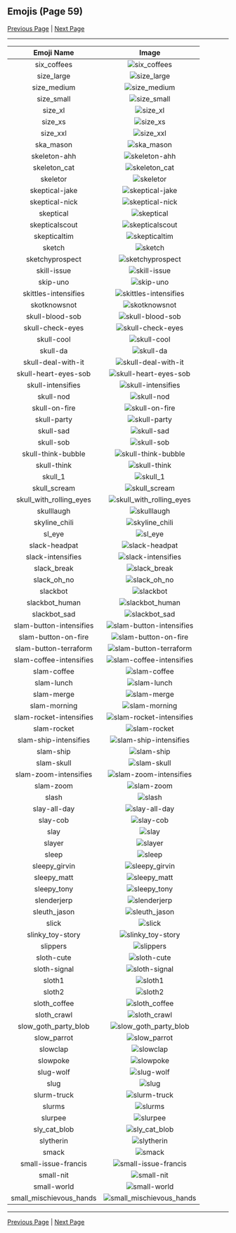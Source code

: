 
## Emojis (Page 59)

[Previous Page](/docs/rc/page-s-0058.md)
  | [Next Page](/docs/rc/page-s-0060.md)

<hr />

|Emoji Name|Image|
| :-: | :-: |
|six_coffees| ![six_coffees](/emojis/rc/six_coffees.png)|
|size_large| ![size_large](/emojis/rc/size_large.png)|
|size_medium| ![size_medium](/emojis/rc/size_medium.png)|
|size_small| ![size_small](/emojis/rc/size_small.png)|
|size_xl| ![size_xl](/emojis/rc/size_xl.png)|
|size_xs| ![size_xs](/emojis/rc/size_xs.png)|
|size_xxl| ![size_xxl](/emojis/rc/size_xxl.png)|
|ska_mason| ![ska_mason](/emojis/rc/ska_mason.gif)|
|skeleton-ahh| ![skeleton-ahh](/emojis/rc/skeleton-ahh.png)|
|skeleton_cat| ![skeleton_cat](/emojis/rc/skeleton_cat.png)|
|skeletor| ![skeletor](/emojis/rc/skeletor.png)|
|skeptical-jake| ![skeptical-jake](/emojis/rc/skeptical-jake.png)|
|skeptical-nick| ![skeptical-nick](/emojis/rc/skeptical-nick.png)|
|skeptical| ![skeptical](/emojis/rc/skeptical.jpg)|
|skepticalscout| ![skepticalscout](/emojis/rc/skepticalscout.jpg)|
|skepticaltim| ![skepticaltim](/emojis/rc/skepticaltim.jpg)|
|sketch| ![sketch](/emojis/rc/sketch.png)|
|sketchyprospect| ![sketchyprospect](/emojis/rc/sketchyprospect.jpg)|
|skill-issue| ![skill-issue](/emojis/rc/skill-issue.gif)|
|skip-uno| ![skip-uno](/emojis/rc/skip-uno.png)|
|skittles-intensifies| ![skittles-intensifies](/emojis/rc/skittles-intensifies.gif)|
|skotknowsnot| ![skotknowsnot](/emojis/rc/skotknowsnot.png)|
|skull-blood-sob| ![skull-blood-sob](/emojis/rc/skull-blood-sob.png)|
|skull-check-eyes| ![skull-check-eyes](/emojis/rc/skull-check-eyes.png)|
|skull-cool| ![skull-cool](/emojis/rc/skull-cool.png)|
|skull-da| ![skull-da](/emojis/rc/skull-da.png)|
|skull-deal-with-it| ![skull-deal-with-it](/emojis/rc/skull-deal-with-it.gif)|
|skull-heart-eyes-sob| ![skull-heart-eyes-sob](/emojis/rc/skull-heart-eyes-sob.png)|
|skull-intensifies| ![skull-intensifies](/emojis/rc/skull-intensifies.gif)|
|skull-nod| ![skull-nod](/emojis/rc/skull-nod.gif)|
|skull-on-fire| ![skull-on-fire](/emojis/rc/skull-on-fire.gif)|
|skull-party| ![skull-party](/emojis/rc/skull-party.gif)|
|skull-sad| ![skull-sad](/emojis/rc/skull-sad.png)|
|skull-sob| ![skull-sob](/emojis/rc/skull-sob.png)|
|skull-think-bubble| ![skull-think-bubble](/emojis/rc/skull-think-bubble.png)|
|skull-think| ![skull-think](/emojis/rc/skull-think.png)|
|skull_1| ![skull_1](/emojis/rc/skull_1.gif)|
|skull_scream| ![skull_scream](/emojis/rc/skull_scream.png)|
|skull_with_rolling_eyes| ![skull_with_rolling_eyes](/emojis/rc/skull_with_rolling_eyes.png)|
|skulllaugh| ![skulllaugh](/emojis/rc/skulllaugh.png)|
|skyline_chili| ![skyline_chili](/emojis/rc/skyline_chili.png)|
|sl_eye| ![sl_eye](/emojis/rc/sl_eye.gif)|
|slack-headpat| ![slack-headpat](/emojis/rc/slack-headpat.gif)|
|slack-intensifies| ![slack-intensifies](/emojis/rc/slack-intensifies.gif)|
|slack_break| ![slack_break](/emojis/rc/slack_break.png)|
|slack_oh_no| ![slack_oh_no](/emojis/rc/slack_oh_no.png)|
|slackbot| ![slackbot](/emojis/rc/slackbot.png)|
|slackbot_human| ![slackbot_human](/emojis/rc/slackbot_human.png)|
|slackbot_sad| ![slackbot_sad](/emojis/rc/slackbot_sad.jpg)|
|slam-button-intensifies| ![slam-button-intensifies](/emojis/rc/slam-button-intensifies.gif)|
|slam-button-on-fire| ![slam-button-on-fire](/emojis/rc/slam-button-on-fire.gif)|
|slam-button-terraform| ![slam-button-terraform](/emojis/rc/slam-button-terraform.jpg)|
|slam-coffee-intensifies| ![slam-coffee-intensifies](/emojis/rc/slam-coffee-intensifies.gif)|
|slam-coffee| ![slam-coffee](/emojis/rc/slam-coffee.jpg)|
|slam-lunch| ![slam-lunch](/emojis/rc/slam-lunch.jpg)|
|slam-merge| ![slam-merge](/emojis/rc/slam-merge.jpg)|
|slam-morning| ![slam-morning](/emojis/rc/slam-morning.jpg)|
|slam-rocket-intensifies| ![slam-rocket-intensifies](/emojis/rc/slam-rocket-intensifies.gif)|
|slam-rocket| ![slam-rocket](/emojis/rc/slam-rocket.png)|
|slam-ship-intensifies| ![slam-ship-intensifies](/emojis/rc/slam-ship-intensifies.gif)|
|slam-ship| ![slam-ship](/emojis/rc/slam-ship.png)|
|slam-skull| ![slam-skull](/emojis/rc/slam-skull.png)|
|slam-zoom-intensifies| ![slam-zoom-intensifies](/emojis/rc/slam-zoom-intensifies.gif)|
|slam-zoom| ![slam-zoom](/emojis/rc/slam-zoom.png)|
|slash| ![slash](/emojis/rc/slash.gif)|
|slay-all-day| ![slay-all-day](/emojis/rc/slay-all-day.png)|
|slay-cob| ![slay-cob](/emojis/rc/slay-cob.png)|
|slay| ![slay](/emojis/rc/slay.png)|
|slayer| ![slayer](/emojis/rc/slayer.png)|
|sleep| ![sleep](/emojis/rc/sleep.png)|
|sleepy_girvin| ![sleepy_girvin](/emojis/rc/sleepy_girvin.png)|
|sleepy_matt| ![sleepy_matt](/emojis/rc/sleepy_matt.png)|
|sleepy_tony| ![sleepy_tony](/emojis/rc/sleepy_tony.png)|
|slenderjerp| ![slenderjerp](/emojis/rc/slenderjerp.png)|
|sleuth_jason| ![sleuth_jason](/emojis/rc/sleuth_jason.png)|
|slick| ![slick](/emojis/rc/slick.png)|
|slinky_toy-story| ![slinky_toy-story](/emojis/rc/slinky_toy-story.gif)|
|slippers| ![slippers](/emojis/rc/slippers.png)|
|sloth-cute| ![sloth-cute](/emojis/rc/sloth-cute.jpg)|
|sloth-signal| ![sloth-signal](/emojis/rc/sloth-signal.png)|
|sloth1| ![sloth1](/emojis/rc/sloth1.png)|
|sloth2| ![sloth2](/emojis/rc/sloth2.jpg)|
|sloth_coffee| ![sloth_coffee](/emojis/rc/sloth_coffee.png)|
|sloth_crawl| ![sloth_crawl](/emojis/rc/sloth_crawl.gif)|
|slow_goth_party_blob| ![slow_goth_party_blob](/emojis/rc/slow_goth_party_blob.gif)|
|slow_parrot| ![slow_parrot](/emojis/rc/slow_parrot.gif)|
|slowclap| ![slowclap](/emojis/rc/slowclap.gif)|
|slowpoke| ![slowpoke](/emojis/rc/slowpoke.jpg)|
|slug-wolf| ![slug-wolf](/emojis/rc/slug-wolf.png)|
|slug| ![slug](/emojis/rc/slug.png)|
|slurm-truck| ![slurm-truck](/emojis/rc/slurm-truck.gif)|
|slurms| ![slurms](/emojis/rc/slurms.png)|
|slurpee| ![slurpee](/emojis/rc/slurpee.jpg)|
|sly_cat_blob| ![sly_cat_blob](/emojis/rc/sly_cat_blob.png)|
|slytherin| ![slytherin](/emojis/rc/slytherin.png)|
|smack| ![smack](/emojis/rc/smack.gif)|
|small-issue-francis| ![small-issue-francis](/emojis/rc/small-issue-francis.png)|
|small-nit| ![small-nit](/emojis/rc/small-nit.png)|
|small-world| ![small-world](/emojis/rc/small-world.png)|
|small_mischievous_hands| ![small_mischievous_hands](/emojis/rc/small_mischievous_hands.jpg)|

<hr/>

[Previous Page](/docs/rc/page-s-0058.md)
  | [Next Page](/docs/rc/page-s-0060.md)